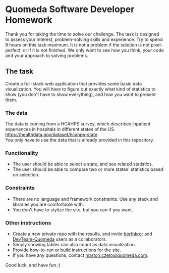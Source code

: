 # Quomeda Software Developer Homework

Thank you for taking the time to solve our challenge.
The task is designed to assess your interest, problem-solving skills and experience.
Try to spend 8 hours on this task maximum. It is not a problem if the solution is not pixel-perfect, or if it is not finished. We only want to see how you think, your code and your approach to solving problems.

## The task
Create a full-stack web application that provides some basic data visualization. You will have to figure out exactly what kind of statistics to show (you don't have to show everything), and how you want to present them.

### The data
The data is coming from a HCAHPS survey, which describes inpatient experiences in hospitals in different states of the US.
https://healthdata.gov/dataset/hcahps-state  
You only have to use the data that is already provided in this repository.

### Functionality
* The user should be able to select a state, and see related statistics.
* The user should be able to compare two or more states' statistics based on selection.

### Constraints
* There are no language and framework constraints. Use any stack and libraries you are comfortable with.
* You don't have to stylize the site, but you can if you want.

### Other instructions
* Create a new private repo with the results, and invite [borthkror](https://github.com/borthkror) and [DevTeam-Quomeda](https://github.com/DevTeam-Quomeda) users as a collaborators.
* Simply showing tables can also count as data visualization.
* Provide how-to-run or build instructions for the site.
* If you have any questions, contact <marton.czeto@quomeda.com>.

Good luck, and have fun ;)
